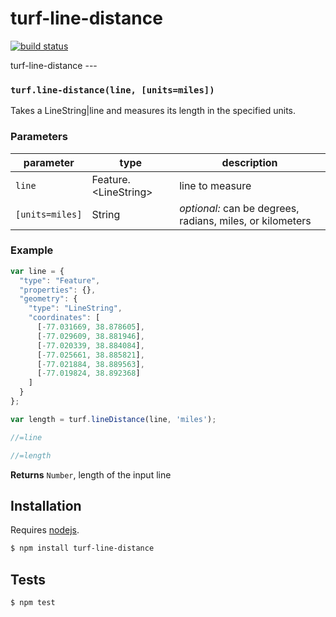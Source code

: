 # turf-line-distance

[![build status](https://secure.travis-ci.org/Turfjs/turf-line-distance.png)](http://travis-ci.org/Turfjs/turf-line-distance)

turf-line-distance ---


### `turf.line-distance(line, [units=miles])`

Takes a LineString|line and measures its length in the specified units.


### Parameters

| parameter       | type                    | description                                               |
| --------------- | ----------------------- | --------------------------------------------------------- |
| `line`          | Feature\.\<LineString\> | line to measure                                           |
| `[units=miles]` | String                  | _optional:_ can be degrees, radians, miles, or kilometers |


### Example

```js
var line = {
  "type": "Feature",
  "properties": {},
  "geometry": {
    "type": "LineString",
    "coordinates": [
      [-77.031669, 38.878605],
      [-77.029609, 38.881946],
      [-77.020339, 38.884084],
      [-77.025661, 38.885821],
      [-77.021884, 38.889563],
      [-77.019824, 38.892368]
    ]
  }
};

var length = turf.lineDistance(line, 'miles');

//=line

//=length
```


**Returns** `Number`, length of the input line

## Installation

Requires [nodejs](http://nodejs.org/).

```sh
$ npm install turf-line-distance
```

## Tests

```sh
$ npm test
```


